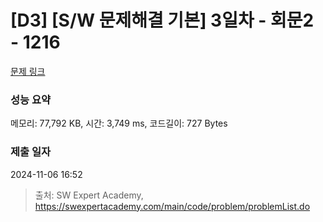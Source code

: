 # [D3] [S/W 문제해결 기본] 3일차 - 회문2 - 1216 

[문제 링크](https://swexpertacademy.com/main/code/problem/problemDetail.do?contestProbId=AV14Rq5aABUCFAYi) 

### 성능 요약

메모리: 77,792 KB, 시간: 3,749 ms, 코드길이: 727 Bytes

### 제출 일자

2024-11-06 16:52



> 출처: SW Expert Academy, https://swexpertacademy.com/main/code/problem/problemList.do